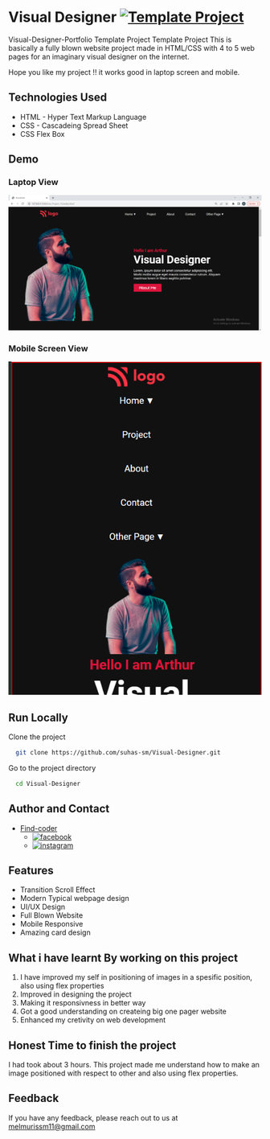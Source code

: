 # Visual Designer [![Template Project](https://img.shields.io/badge/Technologies%20-HTML%2FCSS-brightgreen)](http://www.gnu.org/licenses/agpl-3.0)

Visual-Designer-Portfolio Template Project Template Project
This is basically a fully blown website project made in HTML/CSS with 4 to 5 web pages for an imaginary visual designer on the internet.

Hope you like my project !! it works good in laptop screen and mobile.

## Technologies Used
  - HTML - Hyper Text Markup Language
  - CSS - Cascadeing Spread Sheet
  - CSS Flex Box

## Demo
### Laptop View
![page-img](./images/page_img_1.PNG)

### Mobile Screen View
![responsive_screen-1](./images/responsive_1.PNG)

## Run Locally

Clone the project

```bash
  git clone https://github.com/suhas-sm/Visual-Designer.git
```

Go to the project directory

```bash
  cd Visual-Designer
```
## Author and Contact
- [Find-coder](https://www.findcoder.io/u/suhas_sm)
    - [![facebook](https://img.shields.io/badge/Facebook-0A66C2?style=for-the-badge&logo=facebook&logoColor=white)](https://www.facebook.com/suhas.melmuri)
    - [![instagram](https://img.shields.io/badge/Instagram-0A66C2?style=for-the-badge&logo=instagram&logoColor=white)](https://www.instagram.com/_suhas_sm/)

## Features

- Transition Scroll Effect
- Modern Typical webpage design
- UI/UX Design
- Full Blown Website
- Mobile Responsive
- Amazing card design

## What i have learnt By working on this project
1. I have improved my self in positioning of images in a spesific position, also using flex properties
2. Improved in designing the project
3. Making it responsivness in better way
4. Got a good understanding on createing big one pager website
5. Enhanced my cretivity on web development

## Honest Time to finish the project

I had took about 3 hours. This project made me understand how to make an image positioned with respect to other and also using flex properties.

## Feedback

If you have any feedback, please reach out to us at melmurissm11@gmail.com
